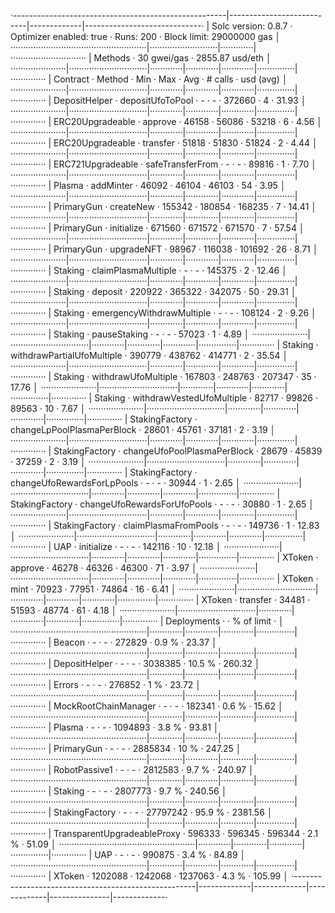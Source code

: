 ·-----------------------------------------------------|---------------------------|-------------|-----------------------------·
|                 Solc version: 0.8.7                 ·  Optimizer enabled: true  ·  Runs: 200  ·  Block limit: 29000000 gas  │
······················································|···························|·············|······························
|  Methods                                            ·               30 gwei/gas               ·       2855.87 usd/eth       │
······················|·······························|·············|·············|·············|···············|··············
|  Contract           ·  Method                       ·  Min        ·  Max        ·  Avg        ·  # calls      ·  usd (avg)  │
······················|·······························|·············|·············|·············|···············|··············
|  DepositHelper      ·  depositUfoToPool             ·          -  ·          -  ·     372660  ·            4  ·      31.93  │
······················|·······························|·············|·············|·············|···············|··············
|  ERC20Upgradeable   ·  approve                      ·      46158  ·      56086  ·      53218  ·            6  ·       4.56  │
······················|·······························|·············|·············|·············|···············|··············
|  ERC20Upgradeable   ·  transfer                     ·      51818  ·      51830  ·      51824  ·            2  ·       4.44  │
······················|·······························|·············|·············|·············|···············|··············
|  ERC721Upgradeable  ·  safeTransferFrom             ·          -  ·          -  ·      89816  ·            1  ·       7.70  │
······················|·······························|·············|·············|·············|···············|··············
|  Plasma             ·  addMinter                    ·      46092  ·      46104  ·      46103  ·           54  ·       3.95  │
······················|·······························|·············|·············|·············|···············|··············
|  PrimaryGun         ·  createNew                    ·     155342  ·     180854  ·     168235  ·            7  ·      14.41  │
······················|·······························|·············|·············|·············|···············|··············
|  PrimaryGun         ·  initialize                   ·     671560  ·     671572  ·     671570  ·            7  ·      57.54  │
······················|·······························|·············|·············|·············|···············|··············
|  PrimaryGun         ·  upgradeNFT                   ·      98967  ·     116038  ·     101692  ·           26  ·       8.71  │
······················|·······························|·············|·············|·············|···············|··············
|  Staking            ·  claimPlasmaMultiple          ·          -  ·          -  ·     145375  ·            2  ·      12.46  │
······················|·······························|·············|·············|·············|···············|··············
|  Staking            ·  deposit                      ·     220922  ·     365322  ·     342075  ·           50  ·      29.31  │
······················|·······························|·············|·············|·············|···············|··············
|  Staking            ·  emergencyWithdrawMultiple    ·          -  ·          -  ·     108124  ·            2  ·       9.26  │
······················|·······························|·············|·············|·············|···············|··············
|  Staking            ·  pauseStaking                 ·          -  ·          -  ·      57023  ·            1  ·       4.89  │
······················|·······························|·············|·············|·············|···············|··············
|  Staking            ·  withdrawPartialUfoMultiple   ·     390779  ·     438762  ·     414771  ·            2  ·      35.54  │
······················|·······························|·············|·············|·············|···············|··············
|  Staking            ·  withdrawUfoMultiple          ·     167803  ·     248763  ·     207347  ·           35  ·      17.76  │
······················|·······························|·············|·············|·············|···············|··············
|  Staking            ·  withdrawVestedUfoMultiple    ·      82717  ·      99826  ·      89563  ·           10  ·       7.67  │
······················|·······························|·············|·············|·············|···············|··············
|  StakingFactory     ·  changeLpPoolPlasmaPerBlock   ·      28601  ·      45761  ·      37181  ·            2  ·       3.19  │
······················|·······························|·············|·············|·············|···············|··············
|  StakingFactory     ·  changeUfoPoolPlasmaPerBlock  ·      28679  ·      45839  ·      37259  ·            2  ·       3.19  │
······················|·······························|·············|·············|·············|···············|··············
|  StakingFactory     ·  changeUfoRewardsForLpPools   ·          -  ·          -  ·      30944  ·            1  ·       2.65  │
······················|·······························|·············|·············|·············|···············|··············
|  StakingFactory     ·  changeUfoRewardsForUfoPools  ·          -  ·          -  ·      30880  ·            1  ·       2.65  │
······················|·······························|·············|·············|·············|···············|··············
|  StakingFactory     ·  claimPlasmaFromPools         ·          -  ·          -  ·     149736  ·            1  ·      12.83  │
······················|·······························|·············|·············|·············|···············|··············
|  UAP                ·  initialize                   ·          -  ·          -  ·     142116  ·           10  ·      12.18  │
······················|·······························|·············|·············|·············|···············|··············
|  XToken             ·  approve                      ·      46278  ·      46326  ·      46300  ·           71  ·       3.97  │
······················|·······························|·············|·············|·············|···············|··············
|  XToken             ·  mint                         ·      70923  ·      77951  ·      74864  ·           16  ·       6.41  │
······················|·······························|·············|·············|·············|···············|··············
|  XToken             ·  transfer                     ·      34481  ·      51593  ·      48774  ·           61  ·       4.18  │
······················|·······························|·············|·············|·············|···············|··············
|  Deployments                                        ·                                         ·  % of limit   ·             │
······················································|·············|·············|·············|···············|··············
|  Beacon                                             ·          -  ·          -  ·     272829  ·        0.9 %  ·      23.37  │
······················································|·············|·············|·············|···············|··············
|  DepositHelper                                      ·          -  ·          -  ·    3038385  ·       10.5 %  ·     260.32  │
······················································|·············|·············|·············|···············|··············
|  Errors                                             ·          -  ·          -  ·     276852  ·          1 %  ·      23.72  │
······················································|·············|·············|·············|···············|··············
|  MockRootChainManager                               ·          -  ·          -  ·     182341  ·        0.6 %  ·      15.62  │
······················································|·············|·············|·············|···············|··············
|  Plasma                                             ·          -  ·          -  ·    1094893  ·        3.8 %  ·      93.81  │
······················································|·············|·············|·············|···············|··············
|  PrimaryGun                                         ·          -  ·          -  ·    2885834  ·         10 %  ·     247.25  │
······················································|·············|·············|·············|···············|··············
|  RobotPassive1                                      ·          -  ·          -  ·    2812583  ·        9.7 %  ·     240.97  │
······················································|·············|·············|·············|···············|··············
|  Staking                                            ·          -  ·          -  ·    2807773  ·        9.7 %  ·     240.56  │
······················································|·············|·············|·············|···············|··············
|  StakingFactory                                     ·          -  ·          -  ·   27797242  ·       95.9 %  ·    2381.56  │
······················································|·············|·············|·············|···············|··············
|  TransparentUpgradeableProxy                        ·     596333  ·     596345  ·     596344  ·        2.1 %  ·      51.09  │
······················································|·············|·············|·············|···············|··············
|  UAP                                                ·          -  ·          -  ·     990875  ·        3.4 %  ·      84.89  │
······················································|·············|·············|·············|···············|··············
|  XToken                                             ·    1202088  ·    1242068  ·    1237063  ·        4.3 %  ·     105.99  │
·-----------------------------------------------------|-------------|-------------|-------------|---------------|-------------·